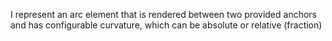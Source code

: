I represent an arc element that is rendered between two provided anchors and has configurable curvature, which can be absolute or relative (fraction)